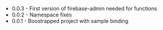 * 0.0.3 - First version of firebase-admin needed for functions
* 0.0.2 - Namespace fixes
* 0.0.1 - Boostrapped project with sample binding
